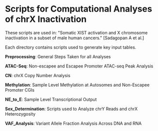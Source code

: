 # Scripts for Computational Analyses of chrX Inactivation

These scripts are used in: "Somatic XIST activation and X chromosome inactivation in a subset of male human cancers." [Sadagopan A et al.]

Each directory contains scripts used to generate key input tables.

**Preprocessing**: General Steps Taken for all Analyses

**ATAC-Seq**: Non-escapee and Escapee Promoter ATAC-seq Peak Analysis

**CN**: chrX Copy Number Analysis

**Methylation**: Sample Level Methylation at Autosomes and Non-Escapee Promoter CGIs

**NE_to_E**: Sample Level Transcriptional Output

**Sex_Determination**: Scripts used to Analyze chrY Reads and chrX Heterozygosity

**VAF_Analysis**: Variant Allele Fraction Analysis Across DNA and RNA

